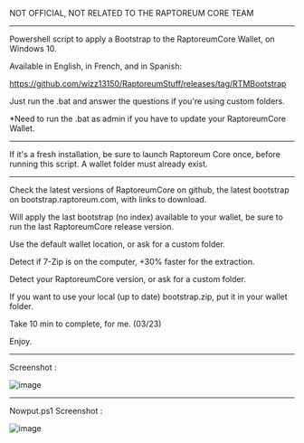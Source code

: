 NOT OFFICIAL, NOT RELATED TO THE RAPTOREUM CORE TEAM

-----------------------------------

Powershell script to apply a Bootstrap to the RaptoreumCore Wallet, on Windows 10.

Available in English, in French, and in Spanish:

https://github.com/wizz13150/RaptoreumStuff/releases/tag/RTMBootstrap

Just run the .bat and answer the questions if you're using custom folders.

*Need to run the .bat as admin if you have to update your RaptoreumCore Wallet.

-----------------------------------

If it's a fresh installation, be sure to launch Raptoreum Core once, before running this script. A wallet folder must already exist.

-----------------------------------

Check the latest versions of RaptoreumCore on github, the latest bootstrap on bootstrap.raptoreum.com, with links to download.

Will apply the last bootstrap (no index) available to your wallet, be sure to run the last RaptoreumCore release version. 

Use the default wallet location, or ask for a custom folder.

Detect if 7-Zip is on the computer, +30% faster for the extraction.

Detect your RaptoreumCore version, or ask for a custom folder.

If you want to use your local (up to date) bootstrap.zip, put it in your wallet folder.

Take 10 min to complete, for me. (03/23)

Enjoy.

-----------------------------------

Screenshot :


![image](https://user-images.githubusercontent.com/22177081/223608627-fadb985e-4757-4aff-9d24-acc4d43e482d.png)


-----------------------------------

Nowput.ps1 Screenshot :


![image](https://user-images.githubusercontent.com/22177081/224513145-19107bc6-dab1-4e9d-9785-f64e384b3498.png)


